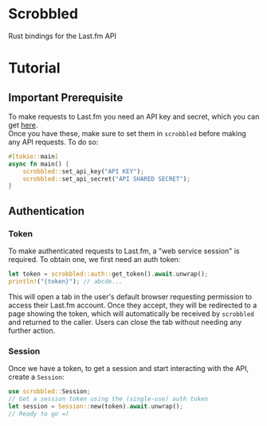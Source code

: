 # Scrobbled
Rust bindings for the Last.fm API

# Tutorial
## Important Prerequisite
To make requests to Last.fm you need an API key and secret, which you can get [here](https://www.last.fm/api/account/create). \
Once you have these, make sure to set them in `scrobbled` before making any API requests. To do so:
```rust
#[tokio::main]
async fn main() {
    scrobbled::set_api_key("API KEY");
    scrobbled::set_api_secret("API SHARED SECRET");
}
```

## Authentication
### Token
To make authenticated requests to Last.fm, a "web service session" is required. To obtain one, we first need an auth token:
```rust
let token = scrobbled::auth::get_token().await.unwrap();
println!("{token}"); // abcde...
```
This will open a tab in the user's default browser requesting permission to access their Last.fm account. Once they accept, they will be redirected to a page showing the token, which will automatically be received by `scrobbled` and returned to the caller. Users can close the tab without needing any further action.

### Session
Once we have a token, to get a session and start interacting with the API, create a `Session`:
```rust
use scrobbled::Session;
// Get a session token using the (single-use) auth token
let session = Session::new(token).await.unwrap();
// Ready to go =)
```
